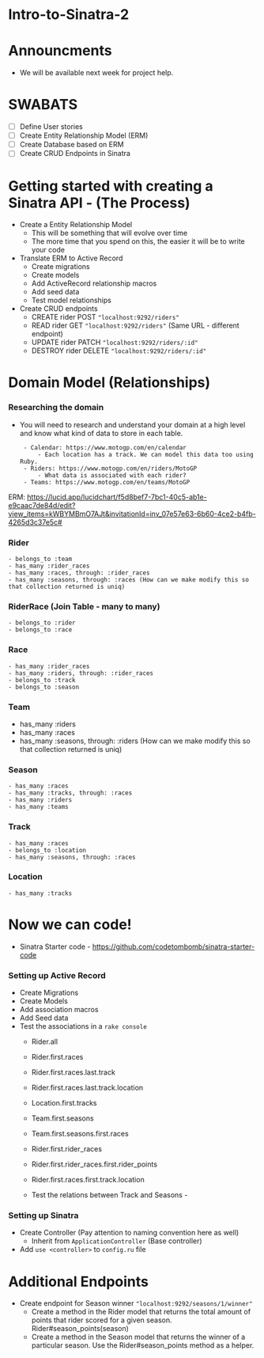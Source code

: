 # Intro-to-Sinatra-2

# Announcments 
- We will be available next week for project help.

# SWABATS

- [ ] Define User stories 
- [ ] Create Entity Relationship Model (ERM)
- [ ] Create Database based on ERM
- [ ] Create CRUD Endpoints in Sinatra

# Getting started with creating a Sinatra API - (The Process) 
- Create a Entity Relationship Model 
    - This will be something that will evolve over time
    - The more time that you spend on this, the easier it will be to write your code
- Translate ERM to Active Record
    - Create migrations
    - Create models
    - Add ActiveRecord relationship macros
    - Add seed data 
    - Test model relationships
- Create CRUD endpoints 
    - CREATE rider POST `"localhost:9292/riders"`
    - READ rider GET `"localhost:9292/riders"` (Same URL - different endpoint)
    - UPDATE rider PATCH `"localhost:9292/riders/:id"`
    - DESTROY rider DELETE `"localhost:9292/riders/:id"`

# Domain Model (Relationships)

### Researching the domain
 - You will need to research and understand your domain at a high level and know what kind of data to store in each table.
        
        - Calendar: https://www.motogp.com/en/calendar
            - Each location has a track. We can model this data too using Ruby.
        - Riders: https://www.motogp.com/en/riders/MotoGP
            - What data is associated with each rider?
        - Teams: https://www.motogp.com/en/teams/MotoGP

ERM: https://lucid.app/lucidchart/f5d8bef7-7bc1-40c5-ab1e-e9caac7de84d/edit?view_items=kWBYMBmO7AJt&invitationId=inv_07e57e63-6b60-4ce2-b4fb-4265d3c37e5c#

### Rider
    - belongs_to :team
    - has_many :rider_races
    - has_many :races, through: :rider_races
    - has_many :seasons, through: :races (How can we make modify this so that collection returned is uniq)

### RiderRace (Join Table - many to many)
    - belongs_to :rider
    - belongs_to :race

### Race
    - has_many :rider_races
    - has_many :riders, through: :rider_races
    - belongs_to :track
    - belongs_to :season

### Team 
   - has_many :riders
   - has_many :races
   - has_many :seasons, through: :riders (How can we make modify this so that collection returned is uniq)

### Season 
    - has_many :races
    - has_many :tracks, through: :races
    - has_many :riders
    - has_many :teams

### Track 
    - has_many :races
    - belongs_to :location
    - has_many :seasons, through: :races

### Location
    - has_many :tracks


# Now we can code!
- Sinatra Starter code - https://github.com/codetombomb/sinatra-starter-code

### Setting up Active Record
- Create Migrations 
- Create Models
- Add association macros
- Add Seed data 
- Test the associations in a `rake console`
    - Rider.all
    - Rider.first.races
    - Rider.first.races.last.track
    - Rider.first.races.last.track.location
    - Location.first.tracks
    - Team.first.seasons
    - Team.first.seasons.first.races
    - Rider.first.rider_races
    - Rider.first.rider_races.first.rider_points
    - Rider.first.races.first.track.location

    - Test the relations between Track and Seasons - 

### Setting up Sinatra
- Create Controller (Pay attention to naming convention here as well)
    - Inherit from `ApplicationController` (Base controller)
- Add `use <controller>` to `config.ru` file

# Additional Endpoints 
- Create endpoint for Season winner `"localhost:9292/seasons/1/winner"`
    - Create a method in the Rider model that returns the total amount of points that rider scored for a given season. Rider#season_points(season)
    - Create a method in the Season model that returns the winner of a particular season. Use the Rider#season_points method as a helper.


